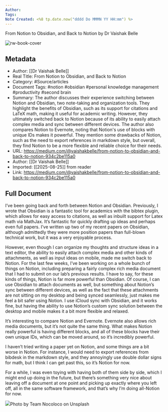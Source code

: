 ```yaml
---
Author: 
Tags:
Note Created: <%8 tp.date.now("dddd Do MMMN YY HH:mm") %>
---
```

From Notion to Obsidian, and Back to Notion by Dr Vaishak Belle

![rw-book-cover](https://miro.medium.com/v2/resize:fit:1200/1*ve_m2oT1mwfFKFHHyE9L7w@2x.jpeg)

## Metadata
- Author: [[Dr Vaishak Belle]]
- Real Title: From Notion to Obsidian, and Back to Notion
- Category: #Source/articles
- Document Tags:  #notion  #obsidian  #personal knowledge management  #productivity  #second brain 
- Summary: The author discusses their experience switching between Notion and Obsidian, two note-taking and organization tools. They highlight the benefits of Obsidian, such as its support for citations and LaTeX math, making it useful for academic writing. However, they ultimately switched back to Notion because of its ability to easily attach complex media and sync between different devices. The author also compares Notion to Evernote, noting that Notion's use of blocks with unique IDs makes it powerful. They mention some drawbacks of Notion, such as the need to export references in markdown style, but overall, they find Notion to be a more flexible and reliable choice for their needs.
- URL: https://medium.com/@vaishakbelle/from-notion-to-obsidian-and-back-to-notion-934c2be115a0
- Author: [[Dr Vaishak Belle]]
- Imported: [[2025-08-25]] from reader
- Link: https://medium.com/@vaishakbelle/from-notion-to-obsidian-and-back-to-notion-934c2be115a0

## Full Document
I’ve been going back and forth between Notion and Obsidian. Previously, I wrote that Obsidian is a fantastic tool for academics with the bibtex plugin, which allows for easy access to citations, as well as inbuilt support for Latex math via MathJax. It’s fantastic for quickly drafting up ideas and perhaps even full papers. I’ve written up two of my recent papers on Obsidian, although admittedly they were more position papers than full-blown technical work, but it was a very enjoyable process.

However, even though I can organize my thoughts and structure ideas in a text editor, the ability to easily attach complex media and other kinds of attachments, as well as input ideas on mobile, made me switch back to Notion. For the last few weeks, I’ve been working on a whole bunch of things on Notion, including preparing a fairly complex rich media document that I had to submit on our lab’s previous results. I have to say, for these kinds of things, Notion is far more powerful than Obsidian. Of course, I can use Obsidian to attach documents as well, but something about Notion’s sync between different devices, as well as the fact that these attachments are not sitting on my desktop and being synced seamlessly, just makes me feel a bit safer using Notion. I use iCloud sync with Obsidian, and it works fine, but having the ability to use Notion’s custom sync solution between the desktop and mobile makes it a bit more flexible and relaxed.

It’s interesting to compare Notion and Evernote. Evernote also allows rich media documents, but it’s not quite the same thing. What makes Notion really powerful is having different blocks, and all of these blocks have their own unique IDs, which can be moved around, so it’s incredibly powerful.

I haven’t tried writing a paper yet on Notion, and some things are a bit worse in Notion. For instance, I would need to export references from bibdesk in the markdown style, and they annoyingly use double dollar signs for math, but I think I can get past this, so it’s Notion for now.

For a while, I was even toying with having both of them side by side, which I might end up doing in the future, but there’s something very nice about leaving off a document at one point and picking up exactly where you left off, all in the same software framework, and that’s why I’m doing all-Notion for now.

![](https://miro.medium.com/v2/resize:fit:700/1*ve_m2oT1mwfFKFHHyE9L7w@2x.jpeg)Photo by Team Nocoloco on Unsplash
